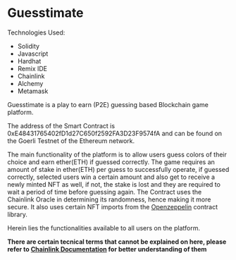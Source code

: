 # Guesstimate

Technologies Used:
 * Solidity
 * Javascript
 * Hardhat
 * Remix IDE
 * Chainlink
 * Alchemy
 * Metamask

Guesstimate is a play to earn (P2E) guessing based Blockchain game platform.

The address of the Smart Contract is 0xE48431765402fD1d27C650f2592FA3D23F9574fA and can be found on the Goerli Testnet of the Ethereum network.

The main functionality of the platform is to allow users guess colors of their choice and earn ether(ETH) if guessed correctly. The game requires an amount of stake in ether(ETH) per guess to successfully operate, if guessed correctly, selected users win a certain amount and also get to receive a newly minted NFT as well, if not, the stake is lost and they are required to wait a period of time before guessing again. The Contract uses the Chainlink Oracle in determining its randomness, hence making it more secure. It also uses certain NFT imports from the [Openzeppelin](https://www.openzeppelin.com/) contract library.

Herein lies the functionalities available to all users on the platform.
  
  **There are certain tecnical terms that cannot be explained on here, please refer to [Chainlink Documentation](https://docs.chain.link/) for better understanding of them**
